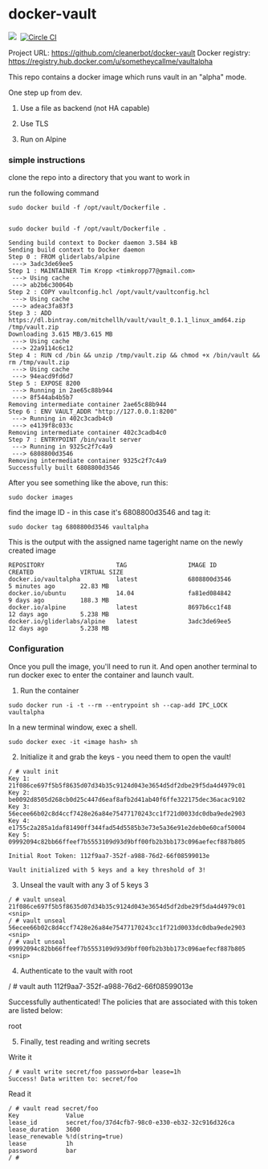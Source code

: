 # docker-vault
[![](https://badge.imagelayers.io/sometheycallme/vaultalpha.svg)](https://imagelayers.io/?images=cleanerbot/docker-vault:latest 'View image size and layers')&nbsp;
[![Circle CI](https://circleci.com/gh/cleanerbot/docker-vault.png?circle-token=4f0cb187a0b1ae8937389ecceca8acf3a8122b8e)](https://circleci.com/gh/sometheycallme/docker-vault/tree/master 'View CI builds')

Project URL: https://github.com/cleanerbot/docker-vault
Docker registry: https://registry.hub.docker.com/u/sometheycallme/vaultalpha

This repo contains a docker image which runs vault in an "alpha" mode.

One step up from dev.

1) Use a file as backend (not HA capable)

2) Use TLS

3) Run on Alpine

### simple instructions

clone the repo into a directory that you want to work in

run the following command 

```sudo docker build -f /opt/vault/Dockerfile .```


```

sudo docker build -f /opt/vault/Dockerfile .

Sending build context to Docker daemon 3.584 kB
Sending build context to Docker daemon 
Step 0 : FROM gliderlabs/alpine
 ---> 3adc3de69ee5
Step 1 : MAINTAINER Tim Kropp <timkropp77@gmail.com>
 ---> Using cache
 ---> ab2b6c30064b
Step 2 : COPY vaultconfig.hcl /opt/vault/vaultconfig.hcl
 ---> Using cache
 ---> adeac3fa83f3
Step 3 : ADD https://dl.bintray.com/mitchellh/vault/vault_0.1.1_linux_amd64.zip /tmp/vault.zip
Downloading 3.615 MB/3.615 MB
 ---> Using cache
 ---> 22a9114c6c12
Step 4 : RUN cd /bin && unzip /tmp/vault.zip && chmod +x /bin/vault && rm /tmp/vault.zip
 ---> Using cache
 ---> 94eacd9fd6d7
Step 5 : EXPOSE 8200
 ---> Running in 2ae65c88b944
 ---> 8f544ab4b5b7
Removing intermediate container 2ae65c88b944
Step 6 : ENV VAULT_ADDR "http://127.0.0.1:8200"
 ---> Running in 402c3cadb4c0
 ---> e4139f8c033c
Removing intermediate container 402c3cadb4c0
Step 7 : ENTRYPOINT /bin/vault server
 ---> Running in 9325c2f7c4a9
 ---> 6808800d3546
Removing intermediate container 9325c2f7c4a9
Successfully built 6808800d3546
```

After you see something like the above, run this:

```sudo docker images```

find the image ID - in this case it's 6808800d3546 and tag it:

```sudo docker tag 6808800d3546 vaultalpha```

This is the output with the assigned name tageright name on the newly created image

```
REPOSITORY                    TAG                 IMAGE ID            CREATED             VIRTUAL SIZE
docker.io/vaultalpha          latest              6808800d3546        5 minutes ago       22.83 MB
docker.io/ubuntu              14.04               fa81ed084842        9 days ago          188.3 MB
docker.io/alpine              latest              8697b6cc1f48        12 days ago         5.238 MB
docker.io/gliderlabs/alpine   latest              3adc3de69ee5        12 days ago         5.238 MB
```

### Configuration

Once you pull the image, you'll need to run it.   And open another terminal to run docker exec to enter the container and launch vault.

1) Run the container

```sudo docker run -i -t --rm --entrypoint sh --cap-add IPC_LOCK vaultalpha```

In a new terminal window, exec a shell.

```sudo docker exec -it <image hash> sh```

2) Initialize it and grab the keys - you need them to open the vault!

```
/ # vault init 
Key 1: 21f086ce697f5b5f8635d07d34b35c9124d043e3654d5df2dbe29f5da4d4979c01
Key 2: be0092d8505d268cb0d25c447d6eaf8afb2d41ab40f6ffe322175dec36acac9102
Key 3: 56ecee66b02c8d4ccf7428e26a84e75477170243cc1f721d0033dc0dba9ede2903
Key 4: e1755c2a285a1daf81490ff344fad54d5585b3e73e5a36e91e2deb0e60caf50004
Key 5: 09992094c82bb66ffeef7b5553109d93d9bff00fb2b3bb173c096aefecf887b805

Initial Root Token: 112f9aa7-352f-a988-76d2-66f08599013e

Vault initialized with 5 keys and a key threshold of 3!
```


3) Unseal the vault with any 3 of 5 keys 3 

```
/ # vault unseal 21f086ce697f5b5f8635d07d34b35c9124d043e3654d5df2dbe29f5da4d4979c01
<snip>
/ # vault unseal 56ecee66b02c8d4ccf7428e26a84e75477170243cc1f721d0033dc0dba9ede2903
<snip>
/ # vault unseal 09992094c82bb66ffeef7b5553109d93d9bff00fb2b3bb173c096aefecf887b805
<snip>
```

4) Authenticate to the vault with root

/ # vault auth 112f9aa7-352f-a988-76d2-66f08599013e

Successfully authenticated! The policies that are associated
with this token are listed below:

root

5) Finally, test reading and writing secrets

Write it
```
/ # vault write secret/foo password=bar lease=1h
Success! Data written to: secret/foo
```

Read it
```
/ # vault read secret/foo
Key            	Value
lease_id       	secret/foo/37d4cfb7-98c0-e330-eb32-32c916d326ca
lease_duration 	3600
lease_renewable	%!d(string=true)
lease          	1h
password       	bar
/ # 
```
